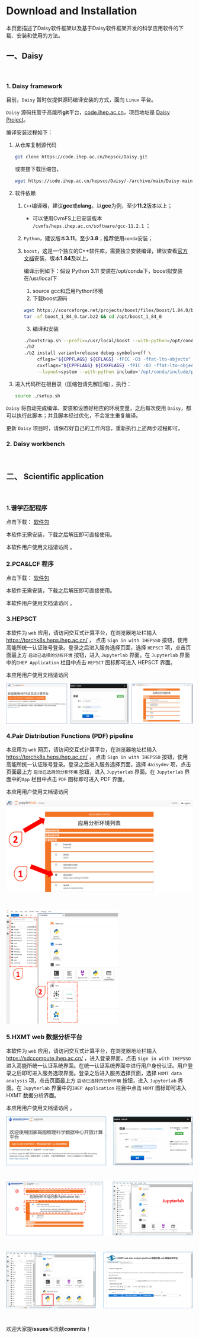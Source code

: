 # Download and Installation

本页面描述了Daisy软件框架以及基于Daisy软件框架开发的科学应用软件的下载、安装和使用的方法。

## 一、Daisy

&nbsp;

### 1. Daisy framework

目前，`Daisy` 暂时仅提供源码编译安装的方式，面向 `Linux` 平台。

`Daisy` 源码托管于高能所**git**平台，[code.ihep.ac.cn](https://code.ihep.ac.cn)，项目地址是 [Daisy Project](https://code.ihep.ac.cn/hepscc/Daisy)。

编译安装过程如下：

1. 从仓库复制源代码
   ```bash
   git clone https://code.ihep.ac.cn/hepscc/Daisy.git
   ```
   或直接下载压缩包，
   ```bash
   wget https://code.ihep.ac.cn/hepscc/Daisy/-/archive/main/Daisy-main.tar.gz
   ```

2. 软件依赖
   1. `C++`编译器，建议**gcc**或**clang**。以**gcc**为例，至少**11.2**版本以上；
      - 可以使用CvmFS上已安装版本 `/cvmfs/heps.ihep.ac.cn/software/gcc-11.2.1` ；
   2. `Python`，建议版本**3.11**，至少**3.8**；推荐使用`conda`安装；
   3. `boost`，这是一个独立的C++软件库，需要独立安装编译，建议查看[官方文档](https://www.boost.org/doc/libs/1_84_0/more/getting_started/unix-variants.html)安装，版本**1.84**及以上。

      编译示例如下：假设 Python 3.11 安装在/opt/conda下，boost拟安装在/usr/local下
      1. source gcc和启用Python环境
      2. 下载boost源码
      ```bash
      wget https://sourceforge.net/projects/boost/files/boost/1.84.0/boost_1_84_0.tar.bz2/download -O /opt/boost_1_84_0.tar.bz2
      tar -xf boost_1_84_0.tar.bz2 && cd /opt/boost_1_84_0
      ```
      3. 编译和安装
      ```bash
      ./bootstrap.sh --prefix=/usr/local/boost --with-python=/opt/conda/bin/python3.11
      ./b2
      ./b2 install variant=release debug-symbols=off \
           cflags="${CPPFLAGS} ${CFLAGS} -fPIC -O3 -ffat-lto-objects" \
           cxxflags="${CPPFLAGS} ${CXXFLAGS} -fPIC -O3 -ffat-lto-objects" \
           --layout=system --with-python include='/opt/conda/include/python3.11'
      ```


3. 进入代码所在根目录（压缩包请先解压缩），执行：
   ```bash
   source ./setup.sh
   ```

`Daisy` 将自动完成编译、安装和设置好相应的环境变量，之后每次使用 `Daisy`，都可以执行此脚本；并且脚本经过优化，不会发生重复编译。

更新 `Daisy` 项目时，请保存好自己的工作内容，重新执行上述两步过程即可。


### 2. Daisy workbench

&nbsp;



## 二、 Scientific application

&nbsp;

### 1.谱学匹配程序

点击下载： [软件包](https://docs.ihep.ac.cn/link/AA9C3A30188A4945F9BAE364E8541AA95C)

本软件无需安装，下载之后解压即可直接使用。

本软件用户使用文档请访问 [](../tutorial/XASmatch.md)。


### 2.PCA&LCF 程序

点击下载： [软件包](https://docs.ihep.ac.cn/link/AAF9A02D2FDEF64AED9BB07E00D1414ED4)

本软件无需安装，下载之后解压即可直接使用。

本软件用户使用文档请访问 [](../tutorial/XASpcalcf.md)。


### 3.HEPSCT

本软件为 `web` 应用，请访问交互式计算平台，在浏览器地址栏输入 https://torchk8s.heps.ihep.ac.cn/ ， 点击 `Sign in with IHEPSSO` 按钮，使用高能所统一认证账号登录。登录之后进入服务选择页面，选择 `HEPSCT` 项，点击页面最上方 `启动已选择的分析环境` 按钮，进入 `Jupyterlab` 界面。在 `Jupyterlab` 界面中的`IHEP Application` 栏目中点击 `HEPSCT` 图标即可进入 HEPSCT 界面。

本应用用户使用文档请访问 [](../tutorial/hepsct.md)

<img src="../images/imaging/login.png" align=center />


### 4.Pair Distribution Functions (PDF) pipeline

本应用为 `web` 网页，请访问交互式计算平台，在浏览器地址栏输入 https://torchk8s.heps.ihep.ac.cn/ ， 点击 `Sign in with IHEPSSO` 按钮，使用高能所统一认证账号登录。登录之后进入服务选择页面，选择 `daisydev` 项，点击页面最上方 `启动已选择的分析环境` 按钮，进入 `Jupyterlab` 界面。在 `Jupyterlab` 界面中的`App` 栏目中点击 `PDF` 图标即可进入 PDF 界面。

本应用用户使用文档请访问 [](../tutorial/PDF.md)

<img src="../images/xrdxs/hepscompute_main.png" align=center />

&nbsp;

<img src="../images/xrdxs/jupyterlab.png" width="60%" align=center />


### 5.HXMT web 数据分析平台

本软件为 `web` 应用，请访问交互式计算平台，在浏览器地址栏输入 https://sdccompute.ihep.ac.cn/ ，进入登录界面，点击 `Sign in with IHEPSSO` 进入高能所统一认证系统界面。在统一认证系统界面中进行用户身份认证。用户登录之后即可进入服务选取界面。登录之后进入服务选择页面，选择 `HXMT data analysis` 项，点击页面最上方 `启动已选择的分析环境` 按钮，进入 `Jupyterlab` 界面。在 `Jupyterlab` 界面中的`IHEP Application` 栏目中点击 `HXMT` 图标即可进入 HXMT 数据分析界面。

本应用用户使用文档请访问 [](../tutorial/astronomy/hxmt.md)。

<img src="../images/astronomy/login.png" align=center />

&nbsp;

<img src="../images/astronomy/serviceselection.png" align=center />

&nbsp;

<img src="../images/astronomy/enterUI.png" align=center />


&nbsp;
&nbsp;

欢迎大家提**issues**和贡献**commits**！
